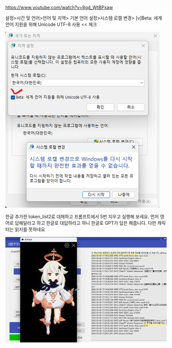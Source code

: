 https://www.youtube.com/watch?v=8gd_WtBPxaw

설정>시간 및 언어>언어 및 지역> 기본 언어 설정>시스템 로캘 변경> [v]Beta: 세계 언어 지원을 위해 Unicode UTF-8 사용 << 체크

![설정>시간 및 언어>언어 및 지역> 기본 언어 설정>시스템 로캘 변경> [v]Beta: 세계 언어 지원을 위해 Unicode UTF-8 사용 << 체크](https://github.com/olabi/digital_life/blob/main/UTF-8.png)

한글 추가한 token_list2로 대체하고 프롬프트에서 5번 지우고 실행해 보세요. 먼저 영어로 답해달라고 하고 한글로 대답하라고 하니 한글로 GPT가 답은 해줍니다. 다만 캐릭터는 읽지를 못하네요

![한글 추가한 token_list2로 대체하고 프롬프트에서 5번 지우고 실행해 보세요. 먼저 영어로 답해달라고 하고 한글로 대답하라고 하니 한글로 GPT가 답은 해줍니다. 다만 캐릭터는 읽지를 못하네요](https://github.com/olabi/digital_life/blob/main/korean.png)